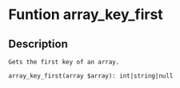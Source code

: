 # Funtion array_key_first

## Description
```
Gets the first key of an array.

array_key_first(array $array): int|string|null
```